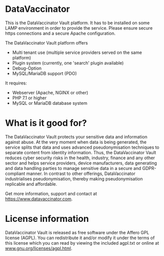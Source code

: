 # DataVaccinator
This is the DataVaccinator Vault platform. It has to be installed on some LAMP environment in order to provide the service. Please ensure secure https connections and a secure Apache configuration.

The DataVaccinator Vault platform offers

* Multi tenant use (multiple service providers served on the same platform)
* Plugin system (currently, one 'search' plugin available)
* Debug-Option
* MySQL/MariaDB support (PDO)

It requires:

* Webserver (Apache, NGINX or other)
* PHP 7.1 or higher
* MySQL or MariaDB database system

# What is it good for?
The DataVaccinator Vault protects your sensitive data and information against abuse. At the very moment when data is being generated, the service splits that data and uses advanced pseudonymisation techniques to separate content from identity information. Thus, the DataVaccinator Vault reduces cyber security risks in the health, industry, finance and any other sector and helps service providers, device manufacturers, data generating and data handling parties to manage sensitive data in a secure and GDPR-compliant manner. In contrast to other offerings, DataVaccinator industrialises pseudonymisation, thereby making pseudonymisation replicable and affordable. 

Get more information, support and contact at <https://www.datavaccinator.com>.

# License information
DataVaccinator Vault is released as free software under the Affero GPL license (AGPL). 
You can redistribute it and/or modify it under the terms of this license which
you can read by viewing the included agpl.txt or online at 
www.gnu.org/licenses/agpl.html.

